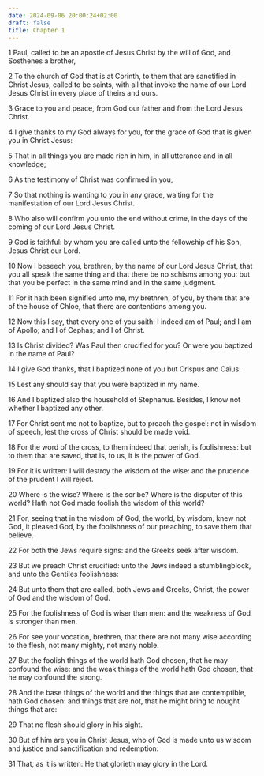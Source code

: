 ```yaml
---
date: 2024-09-06 20:00:24+02:00
draft: false
title: Chapter 1
---
```




1 Paul, called to be an apostle of Jesus Christ by the will of God, and Sosthenes a brother,

2 To the church of God that is at Corinth, to them that are sanctified in Christ Jesus, called to be saints, with all that invoke the name of our Lord Jesus Christ in every place of theirs and ours.

3 Grace to you and peace, from God our father and from the Lord Jesus Christ.

4 I give thanks to my God always for you, for the grace of God that is given you in Christ Jesus:

5 That in all things you are made rich in him, in all utterance and in all knowledge;

6 As the testimony of Christ was confirmed in you,

7 So that nothing is wanting to you in any grace, waiting for the manifestation of our Lord Jesus Christ.

8 Who also will confirm you unto the end without crime, in the days of the coming of our Lord Jesus Christ.

9 God is faithful: by whom you are called unto the fellowship of his Son, Jesus Christ our Lord.

10 Now I beseech you, brethren, by the name of our Lord Jesus Christ, that you all speak the same thing and that there be no schisms among you: but that you be perfect in the same mind and in the same judgment.

11 For it hath been signified unto me, my brethren, of you, by them that are of the house of Chloe, that there are contentions among you.

12 Now this I say, that every one of you saith: I indeed am of Paul; and I am of Apollo; and I of Cephas; and I of Christ.

13 Is Christ divided? Was Paul then crucified for you? Or were you baptized in the name of Paul?

14 I give God thanks, that I baptized none of you but Crispus and Caius:

15 Lest any should say that you were baptized in my name.

16 And I baptized also the household of Stephanus. Besides, I know not whether I baptized any other.

17 For Christ sent me not to baptize, but to preach the gospel: not in wisdom of speech, lest the cross of Christ should be made void.

18 For the word of the cross, to them indeed that perish, is foolishness: but to them that are saved, that is, to us, it is the power of God.

19 For it is written: I will destroy the wisdom of the wise: and the prudence of the prudent I will reject.

20 Where is the wise? Where is the scribe? Where is the disputer of this world? Hath not God made foolish the wisdom of this world?

21 For, seeing that in the wisdom of God, the world, by wisdom, knew not God, it pleased God, by the foolishness of our preaching, to save them that believe.

22 For both the Jews require signs: and the Greeks seek after wisdom.

23 But we preach Christ crucified: unto the Jews indeed a stumblingblock, and unto the Gentiles foolishness:

24 But unto them that are called, both Jews and Greeks, Christ, the power of God and the wisdom of God.

25 For the foolishness of God is wiser than men: and the weakness of God is stronger than men.

26 For see your vocation, brethren, that there are not many wise according to the flesh, not many mighty, not many noble.

27 But the foolish things of the world hath God chosen, that he may confound the wise: and the weak things of the world hath God chosen, that he may confound the strong.

28 And the base things of the world and the things that are contemptible, hath God chosen: and things that are not, that he might bring to nought things that are:

29 That no flesh should glory in his sight.

30 But of him are you in Christ Jesus, who of God is made unto us wisdom and justice and sanctification and redemption:

31 That, as it is written: He that glorieth may glory in the Lord.

